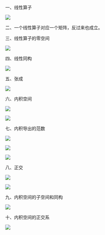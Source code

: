 一、线性算子

![](https://vip2.loli.io/2023/09/20/wL5SruYxhVsUHOk.webp)

二、一个线性算子对应一个矩阵，反过来也成立。

三、线性算子的零空间

![](https://vip2.loli.io/2023/09/20/GVFaXUfxPLqsN1R.webp)

四、线性同构

![](https://vip2.loli.io/2023/09/20/HXenf8jOqPrmCY6.webp)

五、张成

![](https://vip2.loli.io/2023/09/20/UuvbWOkzX8QYGdq.webp)

六、内积空间

![](https://vip2.loli.io/2023/09/20/PtxbGvieSAEMc7z.webp)

![](https://vip2.loli.io/2023/09/20/gIVv2Pmj3JtZrMA.webp)

七、内积导出的范数

![](https://vip2.loli.io/2023/09/20/P6HbpFmCr95xzfw.webp)

![](https://vip2.loli.io/2023/09/20/CqIeQrZcVYzaoOp.webp)

![](https://vip2.loli.io/2023/09/20/1o7dVxBgWfm6Jpc.webp)

八、正交

![](https://vip2.loli.io/2023/09/20/4eq6kMUVO3KvZFx.webp)

![](https://vip2.loli.io/2023/09/20/rnlvFE8UjuI1RCc.webp)

九、内积空间的子空间和同构

![](https://vip2.loli.io/2023/09/20/8s62QkRxfLVNCB7.webp)

十、内积空间的正交系

![](https://vip2.loli.io/2023/09/20/192UorA6hqiyenm.webp)




